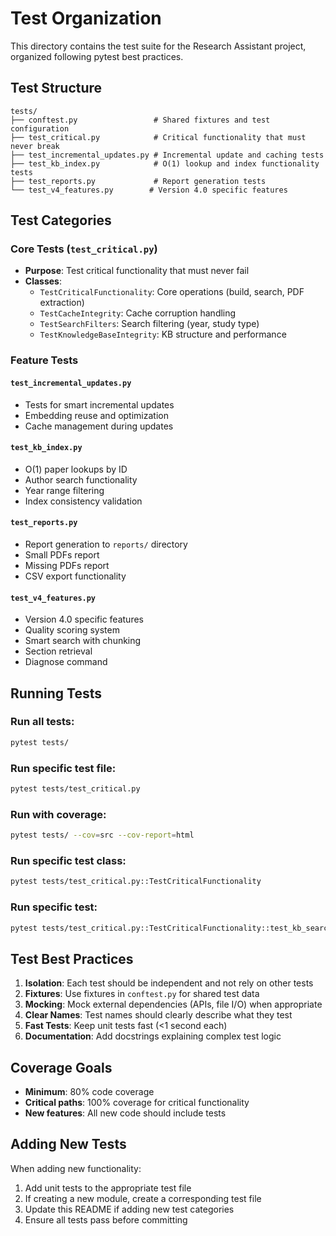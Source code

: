 # Test Organization

This directory contains the test suite for the Research Assistant project, organized following pytest best practices.

## Test Structure

```
tests/
├── conftest.py                 # Shared fixtures and test configuration
├── test_critical.py            # Critical functionality that must never break
├── test_incremental_updates.py # Incremental update and caching tests
├── test_kb_index.py            # O(1) lookup and index functionality tests
├── test_reports.py             # Report generation tests
└── test_v4_features.py        # Version 4.0 specific features
```

## Test Categories

### Core Tests (`test_critical.py`)
- **Purpose**: Test critical functionality that must never fail
- **Classes**:
  - `TestCriticalFunctionality`: Core operations (build, search, PDF extraction)
  - `TestCacheIntegrity`: Cache corruption handling
  - `TestSearchFilters`: Search filtering (year, study type)
  - `TestKnowledgeBaseIntegrity`: KB structure and performance

### Feature Tests

#### `test_incremental_updates.py`
- Tests for smart incremental updates
- Embedding reuse and optimization
- Cache management during updates

#### `test_kb_index.py`
- O(1) paper lookups by ID
- Author search functionality
- Year range filtering
- Index consistency validation

#### `test_reports.py`
- Report generation to `reports/` directory
- Small PDFs report
- Missing PDFs report
- CSV export functionality

#### `test_v4_features.py`
- Version 4.0 specific features
- Quality scoring system
- Smart search with chunking
- Section retrieval
- Diagnose command

## Running Tests

### Run all tests:
```bash
pytest tests/
```

### Run specific test file:
```bash
pytest tests/test_critical.py
```

### Run with coverage:
```bash
pytest tests/ --cov=src --cov-report=html
```

### Run specific test class:
```bash
pytest tests/test_critical.py::TestCriticalFunctionality
```

### Run specific test:
```bash
pytest tests/test_critical.py::TestCriticalFunctionality::test_kb_search_doesnt_crash
```

## Test Best Practices

1. **Isolation**: Each test should be independent and not rely on other tests
2. **Fixtures**: Use fixtures in `conftest.py` for shared test data
3. **Mocking**: Mock external dependencies (APIs, file I/O) when appropriate
4. **Clear Names**: Test names should clearly describe what they test
5. **Fast Tests**: Keep unit tests fast (<1 second each)
6. **Documentation**: Add docstrings explaining complex test logic

## Coverage Goals

- **Minimum**: 80% code coverage
- **Critical paths**: 100% coverage for critical functionality
- **New features**: All new code should include tests

## Adding New Tests

When adding new functionality:
1. Add unit tests to the appropriate test file
2. If creating a new module, create a corresponding test file
3. Update this README if adding new test categories
4. Ensure all tests pass before committing